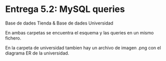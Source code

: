 # Entrega 5.2: MySQL queries

Base de dades Tienda & Base de dades Universidad

En ambas carpetas se encuentra el esquema y las queries en un mismo fichero.

En la carpeta de universidad tambien hay un archivo de imagen .png con el diagrama ER de la universidad.
